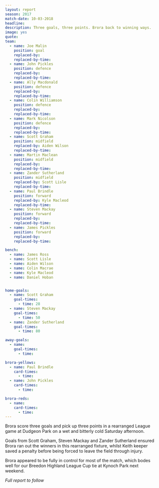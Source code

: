 ```yaml
---
layout: report
season: 2017
match-date: 10-03-2018
headline:
description: Three goals, three points. Brora back to winning ways.
image: yes
quote:
team:
  - name: Joe Malin
    position: goal
    replaced-by:
    replaced-by-time:
  - name: John Pickles
    position: defence
    replaced-by:
    replaced-by-time:
  - name: Ally Macdonald
    position: defence
    replaced-by:
    replaced-by-time:
  - name: Colin Williamson
    position: defence
    replaced-by:
    replaced-by-time:
  - name: Mark Nicolson
    position: defence
    replaced-by:
    replaced-by-time:
  - name: Scott Graham
    position: midfield
    replaced-by: Aiden Wilson
    replaced-by-time:
  - name: Martin Maclean
    position: midfield
    replaced-by:
    replaced-by-time:
  - name: Zander Sutherland
    position: midfield
    replaced-by: Scott Lisle
    replaced-by-time:
  - name: Paul Brindle
    position: forward
    replaced-by: Kyle Macleod
    replaced-by-time:
  - name: Steven Mackay
    position: forward
    replaced-by:
    replaced-by-time:
  - name: James Pickles
    position: forward
    replaced-by:
    replaced-by-time:

bench:
  - name: James Ross
  - name: Scott Lisle
  - name: Aiden Wilson
  - name: Colin Macrae
  - name: Kyle Macleod
  - name: Daniel Hoban


home-goals:
  - name: Scott Graham
    goal-times:
      - time: 28
  - name: Steven Mackay
    goal-times:
      - time: 50
  - name: Zander Sutherland
    goal-times:
      - time: 80

away-goals:
  - name:
    goal-times:
      - time:

brora-yellows:
  - name: Paul Brindle
    card-times:
      - time:
  - name: John Pickles
    card-times:
      - time:

brora-reds:
  - name:
    card-times:
      - time:
---
```

Brora score three goals and pick up three points in a rearranged League game at Dudgeon Park on a wet and bitterly cold Saturday afternoon.

Goals from Scott Graham, Steven Mackay and Zander Sutherland ensured Brora ran out the winners in this rearranged fixture, whilst Keith keeper saved a penalty before being forced to leave the field through injury.

Brora appeared to be fully in control for most of the match, which bodes well for our Breedon Highland League Cup tie at Kynoch Park next weekend.

*Full report to follow*
